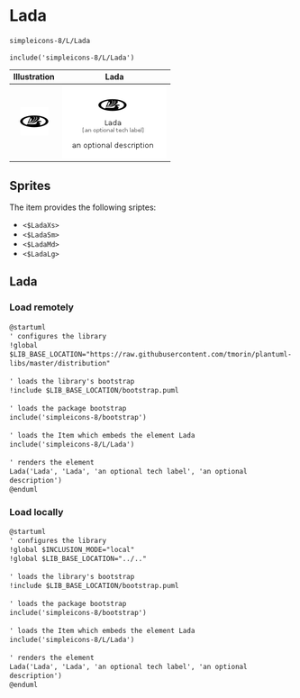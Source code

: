 # Lada


```text
simpleicons-8/L/Lada
```

```text
include('simpleicons-8/L/Lada')
```



| Illustration | Lada |
| :---: | :---: |
| ![illustration for Illustration](../../simpleicons-8/L/Lada.png) | ![illustration for Lada](../../simpleicons-8/L/Lada.Local.png) |



## Sprites
The item provides the following sriptes:

- `<$LadaXs>`
- `<$LadaSm>`
- `<$LadaMd>`
- `<$LadaLg>`





## Lada

### Load remotely
```plantuml
@startuml
' configures the library
!global $LIB_BASE_LOCATION="https://raw.githubusercontent.com/tmorin/plantuml-libs/master/distribution"

' loads the library's bootstrap
!include $LIB_BASE_LOCATION/bootstrap.puml

' loads the package bootstrap
include('simpleicons-8/bootstrap')

' loads the Item which embeds the element Lada
include('simpleicons-8/L/Lada')

' renders the element
Lada('Lada', 'Lada', 'an optional tech label', 'an optional description')
@enduml
```

### Load locally
```plantuml
@startuml
' configures the library
!global $INCLUSION_MODE="local"
!global $LIB_BASE_LOCATION="../.."

' loads the library's bootstrap
!include $LIB_BASE_LOCATION/bootstrap.puml

' loads the package bootstrap
include('simpleicons-8/bootstrap')

' loads the Item which embeds the element Lada
include('simpleicons-8/L/Lada')

' renders the element
Lada('Lada', 'Lada', 'an optional tech label', 'an optional description')
@enduml
```

